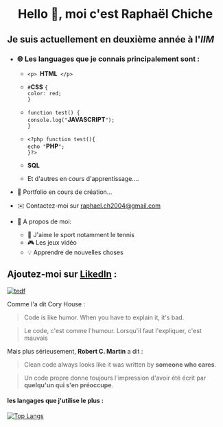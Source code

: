 # <center> Hello 👋, moi c'est **Raphaël Chiche** </center>
## Je suis actuellement en deuxième année à l'*IIM*
* ### 🌐 Les languages que je connais principalement sont :

    * ```<p> ```__HTML__``` </p>```

    * ```#```__CSS__ ```{```<br>```color: red;```<br>```}```
    
    * ```function test() {```<br>
    ```console.log("```__JAVASCRIPT__```");```<br>
    ```}```
  
    * ```<?php function test(){ ```<br>```echo "```__PHP__```";```<br>```}?>```
    * __SQL__
    * Et d'autres en cours d'apprentissage....



* 🔧 Portfolio en cours de création...
* ✉️ Contactez-moi sur raphael.ch2004@gmail.com
* 📄 A propos de moi:
    * 🎾 J'aime le sport notamment le tennis 
    * 🎮 Les jeux vidéo
    * 💡 Apprendre de nouvelles choses
## Ajoutez-moi sur [Likedln](https://www.linkedin.com/in/chicheraphael/) :
 [![tedf](https://content.linkedin.com/content/dam/me/business/en-us/amp/brand-site/v2/bg/LI-Bug.svg.original.svg)](https://www.linkedin.com/in/chicheraphael/)



 Comme l'a dit Cory House : 
 > Code is like humor. When you have to explain it, it's bad.

 >Le code, c'est comme l'humour. Lorsqu'il faut l'expliquer, c'est mauvais

 Mais plus sérieusement, __Robert C. Martin__ a dit :

 > Clean code always looks like it was written by __someone who cares__.

 > Un code propre donne toujours l'impression d'avoir été écrit par __quelqu'un qui s'en préoccupe__.


#### les langages que j'utilise le plus :
[![Top Langs](https://github-readme-stats.vercel.app/api/top-langs/?username=Raphael-Chiche&layout=compact)](https://github.com/anuraghazra/github-readme-stats)    